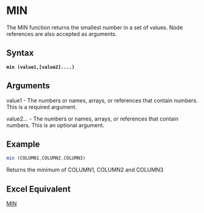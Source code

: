 # MIN

The MIN function returns the smallest number in a set of values. Node references are also accepted as arguments.

## Syntax

<pre class="language-javascript"><code class="lang-javascript"><strong>min (value1,[value2]....)
</strong></code></pre>

## Arguments

value1 - The numbers or names, arrays, or references that contain numbers. This is a required argument.

value2... - The numbers or names, arrays, or references that contain numbers. This is an optional argument.

## Example

```javascript
min (COLUMN1,COLUMN2,COLUMN3)
```

Returns the minimum of COLUMN1, COLUMN2 and COLUMN3

## Excel Equivalent

[MIN](https://support.microsoft.com/en-us/office/min-function-61635d12-920f-4ce2-a70f-96f202dcc152)
